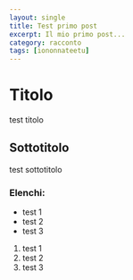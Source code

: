 ```yaml
---
layout: single
title: Test primo post
excerpt: Il mio primo post...
category: racconto
tags: [iononnateetu]
---
```


# Titolo

test titolo

## Sottotitolo

test sottotitolo

### Elenchi:

* test 1
* test 2
* test 3
 
1. test 1
2. test 2
3. test 3


